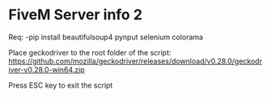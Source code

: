 # FiveM Server info 2

Req:
  -pip install beautifulsoup4 pynput selenium colorama

Place geckodriver to the root folder of the script:
https://github.com/mozilla/geckodriver/releases/download/v0.28.0/geckodriver-v0.28.0-win64.zip

Press ESC key to exit the script
